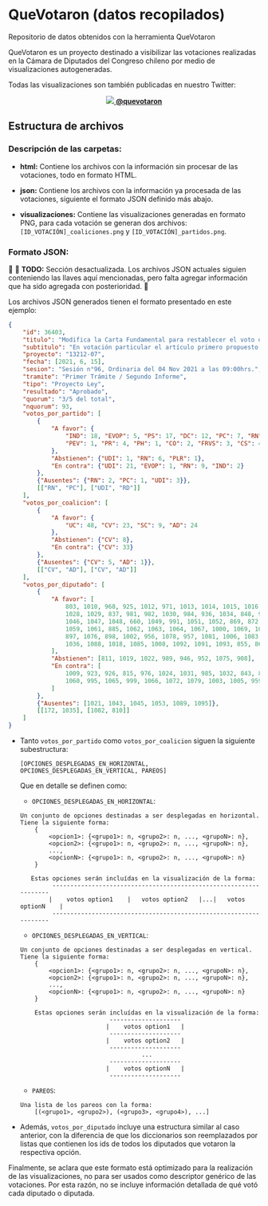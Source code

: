 # QueVotaron (datos recopilados)
Repositorio de datos obtenidos con la herramienta QueVotaron

QueVotaron es un proyecto destinado a visibilizar las votaciones realizadas en la Cámara de Diputados del Congreso chileno por medio de visualizaciones autogeneradas.

Todas las visualizaciones son también publicadas en nuestro Twitter:
<p align="center">
    <a href="https://twitter.com/quevotaron"><img src="https://imgur.com/hIXMqsE.png"> <b>@quevotaron</b></a>
</p>

## Estructura de archivos

### Descripción de las carpetas:

- **html:** Contiene los archivos con la información sin procesar de las votaciones, todo en formato HTML.

- **json:** Contiene los archivos con la información ya procesada de las votaciones, siguiente el formato JSON definido más abajo.
  
- **visualizaciones:** Contiene las visualizaciones generadas en formato PNG, para cada votación se generan dos archivos: `[ID_VOTACIÓN]_coaliciones.png` y `[ID_VOTACIÓN]_partidos.png`.


### Formato JSON:

🚧  🚨 **TODO:** Sección desactualizada. Los archivos JSON actuales siguien conteniendo las llaves aquí mencionadas, pero falta agregar información que ha sido agregada con posterioridad. 🚧 

Los archivos JSON generados tienen el formato presentado en este ejemplo:

```json
{
    "id": 36403,
    "titulo": "Modifica la Carta Fundamental para restablecer el voto obligatorio en las elecciones populares",
    "subtitulo": "En votación particular el artículo primero propuesto por la Comisión de Gobierno",
    "proyecto": "13212-07",
    "fecha": [2021, 6, 15],
    "sesion": "Sesión n°96, Ordinaria del 04 Nov 2021 a las 09:00hrs.",
    "tramite": "Primer Trámite / Segundo Informe",
    "tipo": "Proyecto Ley",
    "resultado": "Aprobado",
    "quorum": "3/5 del total",
    "nquorum": 93,
    "votos_por_partido": [
        {
            "A favor": {
                "IND": 18, "EVOP": 5, "PS": 17, "DC": 12, "PC": 7, "RN": 16, "PL": 2, "RD": 5, "PPD": 7,
                "PEV": 1, "PR": 4, "PH": 1, "CO": 2, "FRVS": 3, "CS": 4
            },
            "Abstienen": {"UDI": 1, "RN": 6, "PLR": 1},
            "En contra": {"UDI": 21, "EVOP": 1, "RN": 9, "IND": 2}
        },
        {"Ausentes": {"RN": 2, "PC": 1, "UDI": 3}},
        [["RN", "PC"], ["UDI", "RD"]]
    ],
    "votos_por_coalicion": [
        {
            "A favor": {
                "UC": 48, "CV": 23, "SC": 9, "AD": 24
            }, 
            "Abstienen": {"CV": 8},
            "En contra": {"CV": 33}
        },
        {"Ausentes": {"CV": 5, "AD": 1}},
        [["CV", "AD"], ["CV", "AD"]]
    ],
    "votos_por_diputado": [
        {
            "A favor": [
                803, 1010, 968, 925, 1012, 971, 1013, 1014, 1015, 1016, 973, 931, 1020, 975, 1023, 1025, 1027,
                1028, 1029, 837, 981, 982, 1030, 984, 936, 1034, 848, 986, 1038, 987, 1039, 856, 1041, 1042, 1044,
                1046, 1047, 1048, 660, 1049, 991, 1051, 1052, 869, 872, 1054, 74, 993, 994, 1056, 1057, 1058, 879,
                1059, 1061, 885, 1062, 1063, 1064, 1067, 1000, 1069, 1070, 1071, 893, 950, 1001, 1073, 953, 920,
                897, 1076, 898, 1002, 956, 1078, 957, 1081, 1006, 1083, 961, 913, 1084, 963, 1077, 1074, 1068,
                1036, 1088, 1018, 1085, 1008, 1092, 1091, 1093, 855, 866, 1087, 1086, 1037, 972, 827, 862, 1080
            ], 
            "Abstienen": [811, 1019, 1022, 989, 946, 952, 1075, 908],
            "En contra": [
                1009, 923, 926, 815, 976, 1024, 1031, 985, 1032, 843, 850, 940, 1040, 942, 1050, 945, 1055, 875,
                1060, 995, 1065, 999, 1066, 1072, 1079, 1003, 1005, 959, 917, 1090, 1011, 1017, 1094
            ]
        },
        {"Ausentes": [1021, 1043, 1045, 1053, 1089, 1095]},
        [[172, 1035], [1082, 810]]
    ]
}
```

- Tanto `votos_por_partido` como `votos_por_coalicion` siguen la siguiente subestructura:
    ```
    [OPCIONES_DESPLEGADAS_EN_HORIZONTAL, OPCIONES_DESPLEGADAS_EN_VERTICAL, PAREOS]
    ```

    Que en detalle se definen como:

    - `OPCIONES_DESPLEGADAS_EN_HORIZONTAL`:
    ```
    Un conjunto de opciones destinadas a ser desplegadas en horizontal. Tiene la siguiente forma:
        {
            <opcion1>: {<grupo1>: n, <grupo2>: n, ..., <grupoN>: n},
            <opcion2>: {<grupo1>: n, <grupo2>: n, ..., <grupoN>: n},
            ...,
            <opcionN>: {<grupo1>: n, <grupo2>: n, ..., <grupoN>: n}
        }

       Estas opciones serán incluídas en la visualización de la forma:
             ------------------------------------------------------------------
            |    votos option1    |   votos option2   |...|   votos optionN    |
             ------------------------------------------------------------------
    ```

    - `OPCIONES_DESPLEGADAS_EN_VERTICAL`:
    ```
    Un conjunto de opciones destinadas a ser desplegadas en vertical. Tiene la siguiente forma:
        {
            <opcion1>: {<grupo1>: n, <grupo2>: n, ..., <grupoN>: n},
            <opcion2>: {<grupo1>: n, <grupo2>: n, ..., <grupoN>: n},
            ...,
            <opcionN>: {<grupo1>: n, <grupo2>: n, ..., <grupoN>: n}
        }

        Estas opciones serán incluídas en la visualización de la forma:
                             --------------------
                            |    votos option1   |
                             --------------------
                            |    votos option2   |
                             --------------------
                                      ...
                             --------------------
                            |    votos optionN   |
                             --------------------
    ```

    - `PAREOS`:
    ```
    Una lista de los pareos con la forma:
        [(<grupo1>, <grupo2>), (<grupo3>, <grupo4>), ...]
    ```

- Además, `votos_por_diputado` incluye una estructura similar al caso anterior, con la diferencia de que los diccionarios son reemplazados por listas que contienen los ids de todos los diputados que votaron la respectiva opción.

Finalmente, se aclara que este formato está optimizado para la realización de las visualizaciones, no para ser usados como descriptor genérico de las votaciones. Por esta razón, no se incluye información detallada de qué votó cada diputado o diputada.
